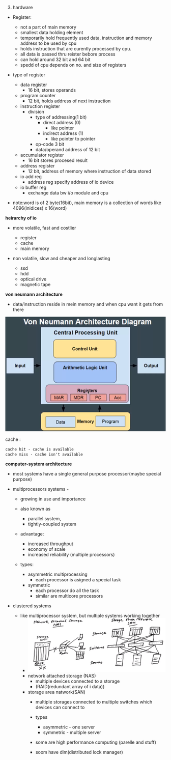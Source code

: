3. hardware

- Register:
	- not a part of main memory
	- smallest data holding element
	- temporarily hold frequently used data, instruction and memory address to be used by cpu
	- holds instruction that are curently processed by cpu.
	- all data is passed thru reister bebore process
	- can hold around 32 bit and 64 bit
	- spedd of cpu depends on no. and size of registers

- type of register
	- data register 
		- 16 bit, stores operands
	- program counter	
		- 12 bit, holds address of next instruction
	- instruction register
		- division
			- type of addressing(1 bit) 
				- direct address (0)
					- like pointer
				- indirect address (1)
					- like pointer to pointer
			- op-code 3 bit
			- data/operand address of 12 bit
	- accumulator register 
		- 16 bit stores procesed result
	- address register 
		- 12 bit, address of memory where instruction of data stored
	- io add reg
		- address reg specify address of io device
	- io buffer reg
		- exchange data bw i/o module and cpu

- note:word is of 2 byte(16bit), main memory is a collection of words like 4096(inidices) x 16(word)


**heirarchy of io**
- more volatile, fast and costlier
	- register
	- cache
	- main memory

- non volatile, slow and cheaper and longlasting
	- ssd
	- hdd
	- optical drive
	- magnetic tape

**von neumann architecture**

- data/instruction reside in mein memory and when cpu want it gets from there



![von.png](../../../../_resources/4ce83a22b9b84d5e927f8188131aaa48.png)




cache :
	
	cache hit - cache is available
	cache miss - cache isn't available
	



**computer-system architecture**

- most systems have a single general purpose processor(maybe special purpose)

- multiprocessors systems -

	- growing in  use and importance 
	- also known as 
		- parallel system, 
		- tightly-coupled system
		
	- advantage:
		- increased throughput
		- economy of scale
		- increased reliability (multiple processors)
				
	- types:
		- asymmetric multiprocessing 
			- each processor is asigned a special task
		- symmetric 
			- each processor do all the task
			- similar are multicore processors

- clustered systems
	- like multiprocessor system, but multiple systems working together
		- ![d7274710b77d265a1f460adee495e623.png](../../../../_resources/d7bebbb1bb444b6783194dfcb90e2af3.png)
		- network attached storage (NAS)
			- multiple devices connected to a storage
			- (RAID(redundant array of i data))
		- storage area natwork(SAN)
			-  multiple storages connected to multiple switches which devices can connect to

			- types
				- asymmetric - one server
				- symmetric - multiple server
			- some are high performance computing (parelle and stuff)
			- soom have dlm(distributed lock manager)


